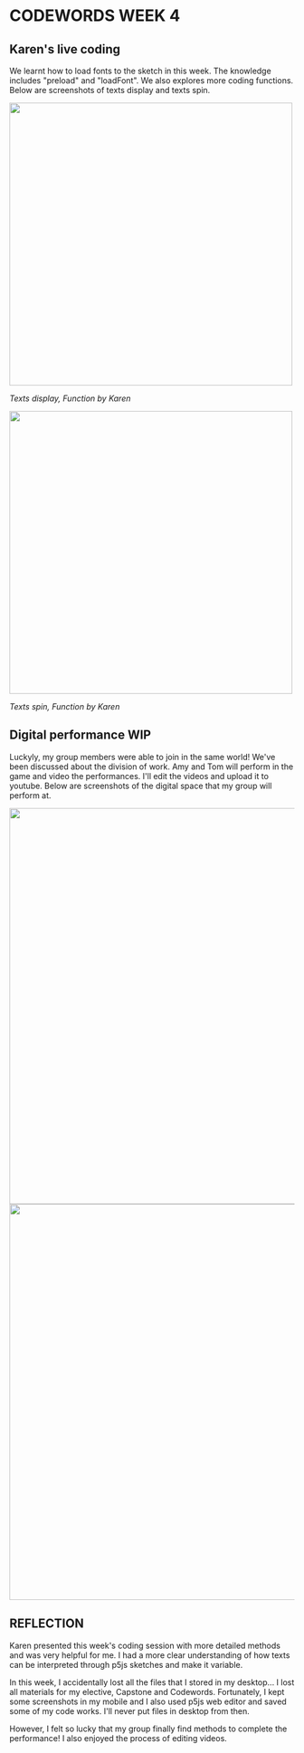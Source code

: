 # CODEWORDS WEEK 4

## Karen's live coding
We learnt how to load fonts to the sketch in this week. The knowledge includes "preload" and "loadFont". We also explores more coding functions. Below are screenshots of texts display and texts spin.

<img width="500" src="https://user-images.githubusercontent.com/68975607/91955049-3404c980-ed35-11ea-8375-404a5ec4d070.jpg">

*Texts display, Function by Karen*

<img width="500" src="https://user-images.githubusercontent.com/68975607/91955062-3830e700-ed35-11ea-97b2-987d3928413d.jpg">

*Texts spin, Function by Karen*

## Digital performance WIP

Luckyly, my group members were able to join in the same world! We've been discussed about the division of work. Amy and Tom will perform in the game and video the performances. I'll edit the videos and upload it to youtube. 
Below are screenshots of the digital space that my group will perform at.

<img width="700" src="https://user-images.githubusercontent.com/68975607/91949705-c6579e00-ed32-11ea-82b2-3186b067efa4.jpg">
<img width="700" src="https://user-images.githubusercontent.com/68975607/91949774-cbb4e880-ed32-11ea-8d93-9453a09f7c3d.jpg">

## REFLECTION
Karen presented this week's coding session with more detailed methods and was very helpful for me. I had a more clear understanding of how texts can be interpreted through p5js sketches and make it variable.

In this week, I accidentally lost all the files that I stored in my desktop... I lost all materials for my elective, Capstone and Codewords. Fortunately, I kept some screenshots in my mobile and I also used p5js web editor and saved some of my code works. I'll never put files in desktop from then.

However, I felt so lucky that my group finally find methods to complete the performance! I also enjoyed the process of editing videos.









